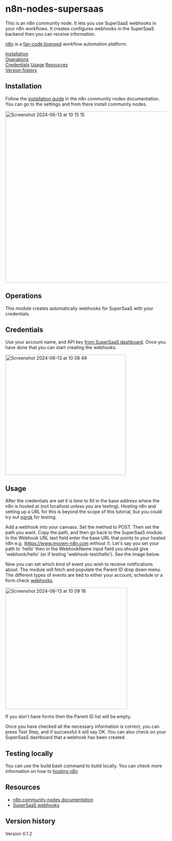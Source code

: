 # n8n-nodes-supersaas

This is an n8n community node. It lets you use SuperSaaS webhooks in your n8n workflows. It creates configures webhooks in the SuperSaaS backend then you can receive information.

[n8n](https://n8n.io/) is a [fair-code licensed](https://docs.n8n.io/reference/license/) workflow automation platform.

[Installation](#installation)  
[Operations](#operations)  
[Credentials](#credentials)
[Usage](#usage)
[Resources](#resources)  
[Version history](#version-history) 

## Installation

Follow the [installation guide](https://docs.n8n.io/integrations/community-nodes/installation/) in the n8n community nodes documentation. You can go to the settings and from there install community nodes.

<img width="535" alt="Screenshot 2024-06-13 at 10 15 15" src="https://github.com/SuperSaaS/n8n-nodes-supersaas/assets/13538400/8e798147-bfb7-42db-9ad1-07e5f6d7f536">

## Operations

This module creates automatically webhooks for SuperSaaS with your credentials.

## Credentials

Use your account name, and API key [from SuperSaaS dashboard](https://www.supersaas.com/accounts/edit). Once you have done that you can start creating the webhooks.

<img width="376" alt="Screenshot 2024-06-13 at 10 08 49" src="https://github.com/SuperSaaS/n8n-nodes-supersaas/assets/13538400/bce10ea7-f113-4129-9330-ddf9a2ea69f1">

## Usage

After the credentials are set it is time to fill in the base address where the n8n is hosted at (not localhost unless you are testing). Hosting n8n and setting up a URL for this is beyond the scope of this tutorial, but you could try out [ngrok](https://ngrok.com) for testing.

Add a webhook into your canvass. Set the method to POST. Then set the path you want. Copy the path, and then go back to the SuperSaaS module. In the Webhook URL text field enter the base URL that points to your hosted n8n e.g. (https://www.myown-n8n.com without /). Let's say you set your path to 'hello' then in the WebhookName input field you should give 'webhook/hello' (or if testing 'webhook-test/hello'). See the image below.

Now you can set which kind of event you wish to receive notifications about. The module will fetch and populate the Parent ID drop down menu. The different types of events are tied to either your account, schedule or a form check [webhooks](https://www.supersaas.com/info/dev/webhooks).

<img width="380" alt="Screenshot 2024-06-13 at 10 09 18" src="https://github.com/SuperSaaS/n8n-nodes-supersaas/assets/13538400/392fbe54-35ed-4617-83e3-d31c29eac5d4">

If you don't have forms then the Parent ID list will be empty.

Once you have checked all the necessary information is correct, you can press Test Step, and if successful it will say OK. You can also check on your SuperSaaS dashboard that a webhook has been created.

## Testing locally

You can use the build bash command to build locally. You can check more information on how to [hosting n8n](https://docs.n8n.io/hosting/)

## Resources

* [n8n community nodes documentation](https://docs.n8n.io/integrations/community-nodes/)
* [SuperSaaS webhooks](https://www.supersaas.com/info/doc/integration/webhooks)

## Version history

Version 0.1.2
